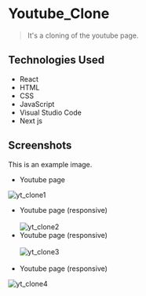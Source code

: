 # Youtube_Clone
 >It's a cloning of the youtube page.

## Technologies Used
- React 
- HTML 
- CSS
- JavaScript
- Visual Studio Code 
- Next js

## Screenshots
This is an example image.
- Youtube page

![yt_clone1](https://user-images.githubusercontent.com/78865194/200799274-808a79ef-8849-4925-9626-29c8e4e3014b.png)
- Youtube page (responsive)
<br></br>
![yt_clone2](https://user-images.githubusercontent.com/78865194/200799270-703e1d9a-2465-42f4-8859-ff8ecdd16a76.png)
- Youtube page (responsive)
<br></br>
![yt_clone3](https://user-images.githubusercontent.com/78865194/200799255-a2aad9b0-16b7-45b2-aa20-6be3527995b2.png)
<br></br>
- Youtube page (responsive)

![yt_clone4](https://user-images.githubusercontent.com/78865194/200799277-f27d1281-e41f-49f4-9f6e-87a2058c41f4.png)
